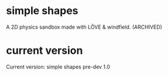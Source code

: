 # simple shapes
A 2D physics sandbox made with LÖVE &amp; windfield. (ARCHIVED)

# current version
Current version: simple shapes pre-dev 1.0
